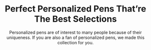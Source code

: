 ---
layout: post
title: Perfect Personalized Pens That’re The Best Selections
subtitle: Personalized pens are of interest to many people because of their uniqueness. If you are also a fan of personalized pens, we made this collection for you.
header-img: "img/post/2023/09/copied/medium_Personalized_pens_baa5caea68.jpg"
header-style: text
permalink: "/personalized-pens/"
catalog: true
tags:
  - Recipients 
  - Men
---    